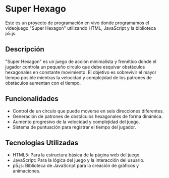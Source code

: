 # Super Hexago

Este es un proyecto de programación en vivo donde programamos el videojuego "Super Hexagon" utilizando HTML, JavaScript y la biblioteca p5.js.

## Descripción

"Super Hexagon" es un juego de acción minimalista y frenético donde el jugador controla un pequeño circulo que debe esquivar obstáculos hexagonales en constante movimiento. El objetivo es sobrevivir el mayor tiempo posible mientras la velocidad y complejidad de los patrones de obstáculos aumentan con el tiempo.

## Funcionalidades

- Control de un circulo que puede moverse en seis direcciones diferentes.
- Generación de patrones de obstáculos hexagonales de forma dinámica.
- Aumento progresivo de la velocidad y complejidad del juego.
- Sistema de puntuación para registrar el tiempo del jugador.

## Tecnologías Utilizadas

- HTML5: Para la estructura básica de la página web del juego.
- JavaScript: Para la lógica del juego y la interacción del usuario.
- p5.js: Biblioteca de JavaScript para la creación de gráficos y animaciones.
